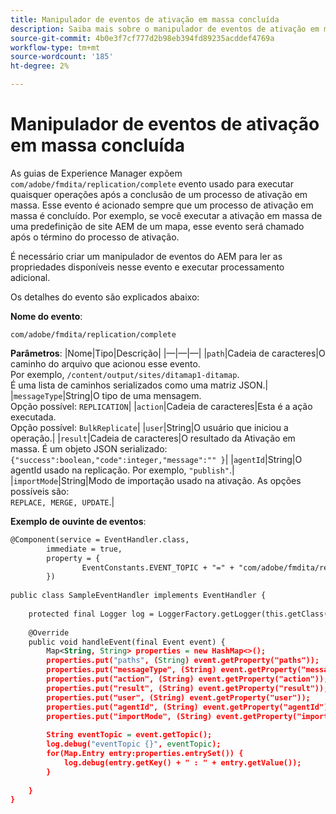 ```yaml
---
title: Manipulador de eventos de ativação em massa concluída
description: Saiba mais sobre o manipulador de eventos de ativação em massa concluída
source-git-commit: 4b0e3f7cf777d2b98eb394fd89235acddef4769a
workflow-type: tm+mt
source-wordcount: '185'
ht-degree: 2%

---
```


# Manipulador de eventos de ativação em massa concluída

As guias de Experience Manager expõem `com/adobe/fmdita/replication/complete` evento usado para executar quaisquer operações após a conclusão de um processo de ativação em massa. Esse evento é acionado sempre que um processo de ativação em massa é concluído. Por exemplo, se você executar a ativação em massa de uma predefinição de site AEM de um mapa, esse evento será chamado após o término do processo de ativação.


É necessário criar um manipulador de eventos do AEM para ler as propriedades disponíveis nesse evento e executar processamento adicional.

Os detalhes do evento são explicados abaixo:

**Nome do evento**:

```
com/adobe/fmdita/replication/complete 
```

**Parâmetros**: |Nome|Tipo|Descrição| |—|—|—| |`path`|Cadeia de caracteres|O caminho do arquivo que acionou esse evento. <br> Por exemplo, `/content/output/sites/ditamap1-ditamap`. <br> É uma lista de caminhos serializados como uma matriz JSON.| |`messageType`|String|O tipo de uma mensagem. <br>Opção possível: `REPLICATION`| |`action`|Cadeia de caracteres|Esta é a ação executada. <br>Opção possível: `BulkReplicate`| |`user`|String|O usuário que iniciou a operação.| |`result`|Cadeia de caracteres|O resultado da Ativação em massa. É um objeto JSON serializado: <br>`{"success":boolean,"code":integer,"message":"" }`| |`agentId`|String|O agentId usado na replicação. Por exemplo, `"publish"`.| |`importMode`|String|Modo de importação usado na ativação. As opções possíveis são: <br>`REPLACE, MERGE, UPDATE`.|


**Exemplo de ouvinte de eventos**:

```XML
@Component(service = EventHandler.class,
        immediate = true,
        property = {
                EventConstants.EVENT_TOPIC + "=" + "com/adobe/fmdita/replication/complete",
        })
 
public class SampleEventHandler implements EventHandler {
 
    protected final Logger log = LoggerFactory.getLogger(this.getClass());
 
    @Override
    public void handleEvent(final Event event) {
        Map<String, String> properties = new HashMap<>();
        properties.put("paths", (String) event.getProperty("paths"));
        properties.put("messageType", (String) event.getProperty("messageType"));
        properties.put("action", (String) event.getProperty("action"));
        properties.put("result", (String) event.getProperty("result"));
        properties.put("user", (String) event.getProperty("user"));
        properties.put("agentId", (String) event.getProperty("agentId"));
        properties.put("importMode", (String) event.getProperty("importMode"));
 
        String eventTopic = event.getTopic();
        log.debug("eventTopic {}", eventTopic);
        for(Map.Entry entry:properties.entrySet()) {
            log.debug(entry.getKey() + " : " + entry.getValue());
        }
 
    }
}
```
